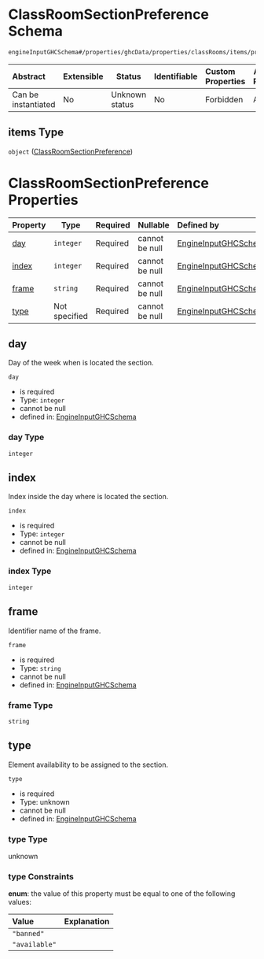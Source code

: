 # ClassRoomSectionPreference Schema

```txt
engineInputGHCSchema#/properties/ghcData/properties/classRooms/items/properties/frameTemplate/items
```




| Abstract            | Extensible | Status         | Identifiable | Custom Properties | Additional Properties | Access Restrictions | Defined In                                                         |
| :------------------ | ---------- | -------------- | ------------ | :---------------- | --------------------- | ------------------- | ------------------------------------------------------------------ |
| Can be instantiated | No         | Unknown status | No           | Forbidden         | Allowed               | none                | [ghc.schema.json\*](../out/ghc.schema.json "open original schema") |

## items Type

`object` ([ClassRoomSectionPreference](ghc-properties-ghcdata-properties-classroms-classrom-properties-classroomtemplate-classroomsectionpreference.md))

# ClassRoomSectionPreference Properties

| Property        | Type          | Required | Nullable       | Defined by                                                                                                                                                                                                                                                                      |
| :-------------- | ------------- | -------- | -------------- | :------------------------------------------------------------------------------------------------------------------------------------------------------------------------------------------------------------------------------------------------------------------------------ |
| [day](#day)     | `integer`     | Required | cannot be null | [EngineInputGHCSchema](ghc-properties-ghcdata-properties-classroms-classrom-properties-classroomtemplate-classroomsectionpreference-properties-day.md "engineInputGHCSchema#/properties/ghcData/properties/classRooms/items/properties/frameTemplate/items/properties/day")     |
| [index](#index) | `integer`     | Required | cannot be null | [EngineInputGHCSchema](ghc-properties-ghcdata-properties-classroms-classrom-properties-classroomtemplate-classroomsectionpreference-properties-index.md "engineInputGHCSchema#/properties/ghcData/properties/classRooms/items/properties/frameTemplate/items/properties/index") |
| [frame](#frame) | `string`      | Required | cannot be null | [EngineInputGHCSchema](ghc-properties-ghcdata-properties-classroms-classrom-properties-classroomtemplate-classroomsectionpreference-properties-frame.md "engineInputGHCSchema#/properties/ghcData/properties/classRooms/items/properties/frameTemplate/items/properties/frame") |
| [type](#type)   | Not specified | Required | cannot be null | [EngineInputGHCSchema](ghc-properties-ghcdata-properties-classroms-classrom-properties-classroomtemplate-classroomsectionpreference-properties-type.md "engineInputGHCSchema#/properties/ghcData/properties/classRooms/items/properties/frameTemplate/items/properties/type")   |

## day

Day of the week when is located the section.


`day`

-   is required
-   Type: `integer`
-   cannot be null
-   defined in: [EngineInputGHCSchema](ghc-properties-ghcdata-properties-classroms-classrom-properties-classroomtemplate-classroomsectionpreference-properties-day.md "engineInputGHCSchema#/properties/ghcData/properties/classRooms/items/properties/frameTemplate/items/properties/day")

### day Type

`integer`

## index

Index inside the day where is located the section.


`index`

-   is required
-   Type: `integer`
-   cannot be null
-   defined in: [EngineInputGHCSchema](ghc-properties-ghcdata-properties-classroms-classrom-properties-classroomtemplate-classroomsectionpreference-properties-index.md "engineInputGHCSchema#/properties/ghcData/properties/classRooms/items/properties/frameTemplate/items/properties/index")

### index Type

`integer`

## frame

Identifier name of the frame.


`frame`

-   is required
-   Type: `string`
-   cannot be null
-   defined in: [EngineInputGHCSchema](ghc-properties-ghcdata-properties-classroms-classrom-properties-classroomtemplate-classroomsectionpreference-properties-frame.md "engineInputGHCSchema#/properties/ghcData/properties/classRooms/items/properties/frameTemplate/items/properties/frame")

### frame Type

`string`

## type

Element availability to be assigned to the section.


`type`

-   is required
-   Type: unknown
-   cannot be null
-   defined in: [EngineInputGHCSchema](ghc-properties-ghcdata-properties-classroms-classrom-properties-classroomtemplate-classroomsectionpreference-properties-type.md "engineInputGHCSchema#/properties/ghcData/properties/classRooms/items/properties/frameTemplate/items/properties/type")

### type Type

unknown

### type Constraints

**enum**: the value of this property must be equal to one of the following values:

| Value         | Explanation |
| :------------ | ----------- |
| `"banned"`    |             |
| `"available"` |             |
